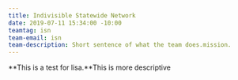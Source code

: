 ```yaml
---
title: Indivisible Statewide Network
date: 2019-07-11 15:34:00 -10:00
teamtag: isn
team-email: isn
team-description: Short sentence of what the team does.mission.
---
```


**This is a test for lisa.**This is more descriptive
